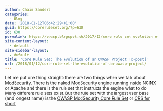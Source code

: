 ```yaml
---
author: Chaim Sanders
categories:
  - Blog
date: '2018-01-12T06:42:29+01:00'
guid: https://coreruleset.org/?p=630
id: 630
permalink: https://owasp.blogspot.ch/2017/12/core-rule-set-evolution-of-an-owasp-project.html
site-content-layout:
  - default
site-sidebar-layout:
  - default
title: 'Core Rule Set: The evolution of an OWASP Project [x-post]'
url: /2018/01/12/core-rule-set-the-evolution-of-an-owasp-project/
---
```



Let me put one thing straight: there are two things when we talk about [ModSecurity](https://modsecurity.org/). There is the naked ModSecurity engine running inside NGINX or Apache and there is the rule set that instructs the engine what to do. Many different rule sets exist. But the rule set with the largest user base (and longest name) is the [OWASP ModSecurity Core Rule Set](https://www.owasp.org/index.php/Category:OWASP_ModSecurity_Core_Rule_Set_Project) or [CRS for short](https://coreruleset.org/).